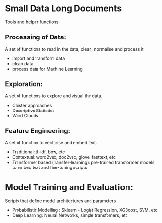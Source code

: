 # Small Data Long Documents
Tools and helper functions:

## Processing of Data:
A set of functions to read in the data, clean, normalise and process it.
* import and transform data
* clean data
* process data for Machine Learning

## Exploration:
A set of functions to explore and visual the data.
* Cluster approaches 
* Descriptive Statistics
* Word Clouds

## Feature Engineering:
A set of function to vectorise and embed text.

* Traditional: tf-idf, bow, etc
* Contextual: word2vec, doc2vec, glove, fasttext, etc
* Transformer based (transfer-learning): pre-trained transformer models to embed text and fine-tuning scripts

# Model Training and Evaluation:
Scripts that define model architectures and parameters

* Probabilistic Modelling : Sklearn - Logist Regression, XGBoost, SVM, etc
* Deep Learning: Neural Networks, simple transfomers, etc
